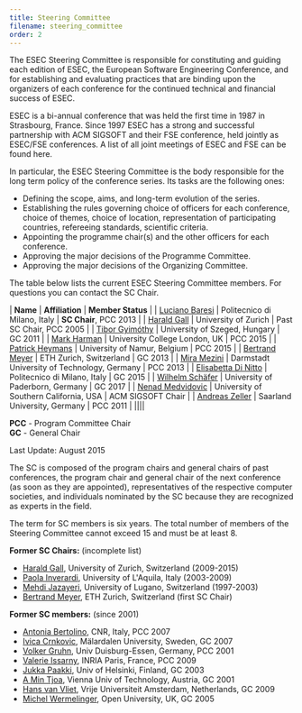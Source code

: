 ```yaml
---
title: Steering Committee
filename: steering_committee
order: 2
---
```

The ESEC Steering Committee is responsible for constituting and guiding each edition of ESEC, the European Software 
Engineering Conference, and for establishing and evaluating practices that are binding upon the organizers of each 
conference for the continued technical and financial success of ESEC.

ESEC is a bi-annual conference that was held the first time in 1987 in Strasbourg, France. Since 1997 ESEC has a strong 
and successful partnership with ACM SIGSOFT and their FSE conference, held jointly as ESEC/FSE conferences. A list of 
all joint meetings of ESEC and FSE can be found here.

In particular, the ESEC Steering Committee is the body responsible for the long term policy of the conference series. 
Its tasks are the following ones:

* Defining the scope, aims, and long-term evolution of the series.
* Establishing the rules governing choice of officers for each conference, choice of themes, choice of location, 
representation of participating countries, refereeing standards, scientific criteria.
* Appointing the programme chair(s) and the other officers for each conference.
* Approving the major decisions of the Programme Committee.
* Approving the major decisions of the Organizing Committee.

The table below lists the current ESEC Steering Committee members. For questions you can contact the SC Chair. 

| **Name** | **Affiliation** | **Member Status** |
| [Luciano Baresi](http://home.deib.polimi.it/baresi/) | Politecnico di Milano, Italy | **SC Chair**, PCC 2013 |
| [Harald Gall](http://seal.ifi.uzh.ch/gall.html) | University of Zurich | Past SC Chair, PCC 2005 |
| [Tibor Gyimóthy](http://www.inf.u-szeged.hu/~gyimi/) | University of Szeged, Hungary | GC 2011 |
| [Mark Harman](http://www0.cs.ucl.ac.uk/staff/mharman/) | University College London, UK | PCC 2015 |
| [Patrick Heymans](http://directory.unamur.be/staff/pheymans?_LOCALE_=en) | University of Namur, Belgium | PCC 2015 |
| [Bertrand Meyer](http://se.ethz.ch/~meyer/) | ETH Zurich, Switzerland | GC 2013 |
| [Mira Mezini](http://www.stg.tu-darmstadt.de/staff/mira_mezini/index.en.jsp) | Darmstadt University of Technology, Germany | PCC 2013 |
| [Elisabetta Di Nitto](http://dinitto.faculty.polimi.it/) | Politecnico di Milano, Italy | GC 2015 |
| [Wilhelm Schäfer](https://www.hni.uni-paderborn.de/en/software-engineering/) | University of Paderborn, Germany | GC 2017 |
| [Nenad Medvidovic](http://will.tracz.org/) | University of Southern California, USA | ACM SIGSOFT Chair |
| [Andreas Zeller](https://www.st.cs.uni-saarland.de/zeller/) | Saarland University, Germany | PCC 2011 |
||||

**PCC** - Program Committee Chair  
**GC** - General Chair

Last Update: August 2015

The SC is composed of the program chairs and general chairs of past conferences, the program chair and general chair of 
the next conference (as soon as they are appointed), representatives of the respective computer societies, and 
individuals nominated by the SC because they are recognized as experts in the field.

The term for SC members is six years. The total number of members of the Steering Committee cannot exceed 15 and must 
be at least 8.

**Former SC Chairs:** (incomplete list)

* [Harald Gall](http://seal.ifi.uzh.ch/gall.html), University of Zurich, Switzerland (2009-2015)
* [Paola Inverardi](http://www.di.univaq.it/inverard/), University of L'Aquila, Italy (2003-2009)
* [Mehdi Jazayeri](http://www.inf.usi.ch/faculty/jazayeri/), University of Lugano, Switzerland (1997-2003)
* [Bertrand Meyer](http://se.ethz.ch/~meyer/), ETH Zurich, Switzerland (first SC Chair)

**Former SC members:** (since 2001)

* [Antonia Bertolino](http://bertolino.isti.cnr.it/), CNR, Italy, PCC 2007
* [Ivica Crnkovic](http://www.idt.mdh.se/~icc/), Mälardalen University, Sweden, GC 2007
* [Volker Gruhn](https://paluno.uni-due.de/en/the-institute/executive-board/prof-dr-volker-gruhn/), Univ Duisburg-Essen, Germany, PCC 2001
* [Valerie Issarny](http://www.rocq.inria.fr/arles/index.php/members/94-valerie-issarny), INRIA Paris, France, PCC 2009
* [Jukka Paakki](http://www.cs.helsinki.fi/u/paakki/), Univ of Helsinki, Finland, GC 2003
* [A Min Tjoa](http://www.ifs.tuwien.ac.at/amin.tjoa), Vienna Univ of Technology, Austria, GC 2001
* [Hans van Vliet](http://www.cs.vu.nl/~hans/), Vrije Universiteit Amsterdam, Netherlands, GC 2009
* [Michel Wermelinger](http://www.computing.open.ac.uk/People/michel.wermelinger), Open University, UK, GC 2005
